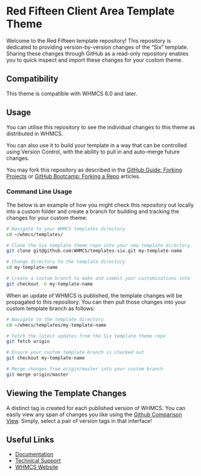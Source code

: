 # Red Fifteen Client Area Template Theme

Welcome to the Red Fifteen template repository!  This repository is dedicated to providing version-by-version changes of the “Six” template.  Sharing these changes through GitHub as a read-only repository enables you to quick inspect and import these changes for your custom theme.

## Compatibility

This theme is compatible with WHMCS 6.0 and later.

## Usage

You can utilise this repository to see the individual changes to this theme as distributed in WHMCS.

You can also use it to build your template in a way that can be controlled using Version Control, with the ability to pull in and auto-merge future changes.

You may fork this repository as described in the
[GitHub Guide: Forking Projects](https://guides.github.com/activities/forking/) or
[GitHub Bootcamp: Forking a Repo](https://help.github.com/articles/fork-a-repo/) articles.

### Command Line Usage

The below is an example of how you might check this repository out locally into a custom folder and create a branch for building and tracking the changes for your custom theme:

```sh
# Navigate to your WHMCS templates directory
cd ~/whmcs/templates/

# Clone the Six template theme repo into your new template directory
git clone git@github.com:WHMCS/templates-six.git my-template-name

# Change directory to the template directory
cd my-template-name

# Create a custom branch to make and commit your customisations into
git checkout -b my-template-name
```

When an update of WHMCS is published, the template changes will be propagated to this repository.  You can then pull those changes into your custom template branch as follows:

```sh
# Navigate to the template directory
cd ~/whmcs/templates/my-template-name

# Fetch the latest updates from the Six template theme repo
git fetch origin

# Ensure your custom template branch is checked out
git checkout my-template-name

# Merge changes from origin/master into your custom branch
git merge origin/master
```

## Viewing the Template Changes

A distinct tag is created for each published version of WHMCS.  You can easily view
any span of changes you like using the [Github Comparison View](https://github.com/WHMCS/templates-six/compare).
Simply, select a pair of version tags in that interface!

## Useful Links

* [Documentation](http://docs.whmcs.com/Customising_the_Six_Theme)
* [Technical Support](http://www.whmcs.com/support)
* [WHMCS Website](http://www.whmcs.com/)
